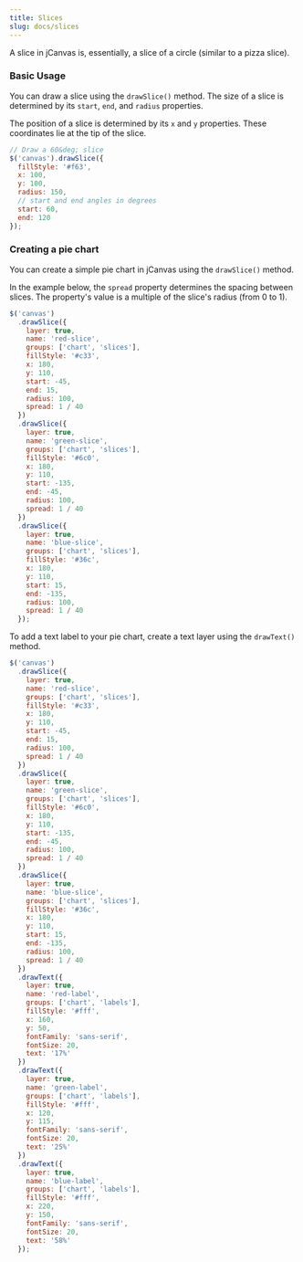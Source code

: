 ```yaml
---
title: Slices
slug: docs/slices
---
```


A slice in jCanvas is, essentially, a slice of a circle (similar to a pizza slice).

### Basic Usage

You can draw a slice using the `drawSlice()` method. The size of a slice is determined by its `start`, `end`, and `radius` properties.

The position of a slice is determined by its `x` and `y` properties. These coordinates lie at the tip of the slice.

```js
// Draw a 60&deg; slice
$('canvas').drawSlice({
  fillStyle: '#f63',
  x: 100,
  y: 100,
  radius: 150,
  // start and end angles in degrees
  start: 60,
  end: 120
});
```

### Creating a pie chart

You can create a simple pie chart in jCanvas using the `drawSlice()` method.

In the example below, the `spread` property determines the spacing between slices. The property's value is a multiple of the slice's radius (from 0 to 1).

```js
$('canvas')
  .drawSlice({
    layer: true,
    name: 'red-slice',
    groups: ['chart', 'slices'],
    fillStyle: '#c33',
    x: 180,
    y: 110,
    start: -45,
    end: 15,
    radius: 100,
    spread: 1 / 40
  })
  .drawSlice({
    layer: true,
    name: 'green-slice',
    groups: ['chart', 'slices'],
    fillStyle: '#6c0',
    x: 180,
    y: 110,
    start: -135,
    end: -45,
    radius: 100,
    spread: 1 / 40
  })
  .drawSlice({
    layer: true,
    name: 'blue-slice',
    groups: ['chart', 'slices'],
    fillStyle: '#36c',
    x: 180,
    y: 110,
    start: 15,
    end: -135,
    radius: 100,
    spread: 1 / 40
  });
```

To add a text label to your pie chart, create a text layer using the `drawText()` method.

```js
$('canvas')
  .drawSlice({
    layer: true,
    name: 'red-slice',
    groups: ['chart', 'slices'],
    fillStyle: '#c33',
    x: 180,
    y: 110,
    start: -45,
    end: 15,
    radius: 100,
    spread: 1 / 40
  })
  .drawSlice({
    layer: true,
    name: 'green-slice',
    groups: ['chart', 'slices'],
    fillStyle: '#6c0',
    x: 180,
    y: 110,
    start: -135,
    end: -45,
    radius: 100,
    spread: 1 / 40
  })
  .drawSlice({
    layer: true,
    name: 'blue-slice',
    groups: ['chart', 'slices'],
    fillStyle: '#36c',
    x: 180,
    y: 110,
    start: 15,
    end: -135,
    radius: 100,
    spread: 1 / 40
  })
  .drawText({
    layer: true,
    name: 'red-label',
    groups: ['chart', 'labels'],
    fillStyle: '#fff',
    x: 160,
    y: 50,
    fontFamily: 'sans-serif',
    fontSize: 20,
    text: '17%'
  })
  .drawText({
    layer: true,
    name: 'green-label',
    groups: ['chart', 'labels'],
    fillStyle: '#fff',
    x: 120,
    y: 115,
    fontFamily: 'sans-serif',
    fontSize: 20,
    text: '25%'
  })
  .drawText({
    layer: true,
    name: 'blue-label',
    groups: ['chart', 'labels'],
    fillStyle: '#fff',
    x: 220,
    y: 150,
    fontFamily: 'sans-serif',
    fontSize: 20,
    text: '58%'
  });
```
